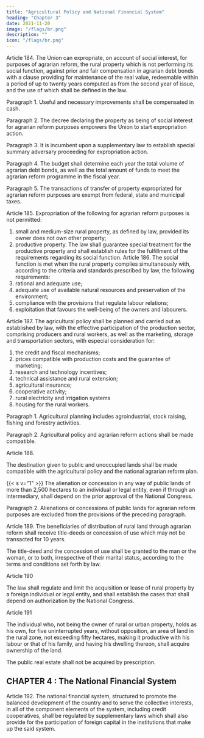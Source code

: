 ```yaml
---
title: "Agricultural Policy and National Financial System"
heading: "Chapter 3"
date: 2021-11-20
image: "/flags/br.png"
description: ""
icon: "/flags/br.png"
---
```



Article 184.  The Union can expropriate, on account of social interest, for purposes of agrarian reform, the rural property which is not performing its social function, against prior and fair compensation in agrarian debt bonds with a clause providing for maintenance of the real value, redeemable within a period of up to twenty years computed as from the second year of issue, and the use of which shall be defined in the law.


Paragraph 1. Useful and necessary improvements shall be compensated in cash.

Paragraph 2. The decree declaring the property as being of social interest for agrarian reform purposes empowers the Union to start expropriation action.

Paragraph 3. It is incumbent upon a supplementary law to establish special summary adversary proceeding for expropriation action.

Paragraph 4. The budget shall determine each year the total volume of agrarian debt bonds, as well as the total amount of funds to meet the agrarian reform programme in the fiscal year.

Paragraph 5. The transactions of transfer of property expropriated for agrarian reform purposes are exempt from federal, state and municipal taxes.

Article 185.  Expropriation of the following for agrarian reform purposes is not
permitted:
1. small and medium-size rural property, as defined by law, provided its owner
does not own other property;
2.  productive property.
The law shall guarantee special treatment for the productive
property and shall establish rules for the fulfillment of the requirements regarding
its social function.
Article 186. The social function is met when the rural property complies
simultaneously with, according to the criteria and standards prescribed by law, the
following requirements:
1. rational and adequate use;
2.  adequate use of available natural resources and preservation of the
environment;
3.   compliance with the provisions that regulate labour relations;
4. exploitation that favours the well-being of the owners and labourers.

Article 187.  The agricultural policy shall be planned and carried out as established
by law, with the effective participation of the production sector, comprising producers
and rural workers, as well as the marketing, storage and transportation sectors, with
especial consideration for:
1. the credit and fiscal mechanisms;
2.  prices compatible with production costs and the guarantee of marketing;
3.   research and technology incentives;
4. technical assistance and rural extension;
5. agricultural insurance;
6.  cooperative activity;
7.   rural electricity and irrigation systems
8.    housing for the rural workers.

Paragraph 1. Agricultural planning includes agroindustrial, stock raising, fishing and forestry activities.

Paragraph 2. Agricultural policy and agrarian reform actions shall be made compatible.


Article 188.  

The destination given to public and unoccupied lands shall be made compatible with the agricultural policy and the national agrarian reform plan.

{{< s v="1" >}} The alienation or concession in any way of public lands of more than 2,500 hectares to an individual or legal entity, even if through an intermediary, shall depend on the prior approval of the National Congress.

Paragraph 2. Alienations or concessions of public lands for agrarian reform purposes are excluded from the provisions of the preceding paragraph. 

Article 189. The beneficiaries of distribution of rural land through agrarian reform shall receive title-deeds or concession of use which may not be transacted for 10 years.

The title-deed and the concession of use shall be granted to the man or the woman, or to both, irrespective of their marital status, according to the terms and conditions set forth by law.

Article 190

The law shall regulate and limit the acquisition or lease of rural property by a foreign individual or legal entity, and shall establish the cases that shall depend on authorization by the National Congress.

Article 191

The individual who, not being the owner of rural or urban property, holds as his own, for five uninterrupted years, without opposition, an area of land in the rural zone, not exceeding fifty hectares, making it productive with his labour or that of his family, and having his dwelling thereon, shall acquire ownership of the land. 

The public real estate shall not be acquired by prescription.


## CHAPTER 4 : The National Financial System

Article 192. The national financial system, structured to promote the balanced development of the country and to serve the collective interests, in all of the component elements of the system, including credit cooperatives, shall be regulated by supplementary laws which shall also provide for the participation of foreign capital in the institutions that make up the said system.
